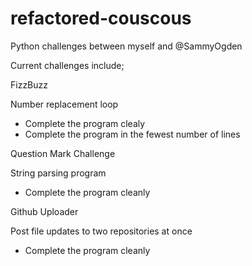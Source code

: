 # refactored-couscous
Python challenges between myself and @SammyOgden



Current challenges include;


FizzBuzz

Number replacement loop
- Complete the program clealy
- Complete the program in the fewest number of lines

Question Mark Challenge

String parsing program
- Complete the program cleanly

Github Uploader

Post file updates to two repositories at once
- Complete the program cleanly
